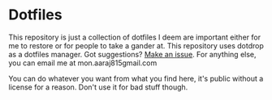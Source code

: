 # Dotfiles

This repository is just a collection of dotfiles I deem are important either for me to restore or for people to take a gander at.
This repository uses dotdrop as a dotfiles manager.
Got suggestions? [Make an issue](https://github.com/MonAaraj/dotfiles/issues).
For anything else, you can email me at mon.aaraj815<at>gmail.com

You can do whatever you want from what you find here, it's public without a license for a reason.
Don't use it for bad stuff though.
